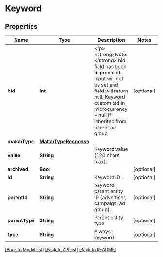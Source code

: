 # Keyword

## Properties
Name | Type | Description | Notes
------------ | ------------- | ------------- | -------------
**bid** | **Int** | &lt;/p&gt;&lt;strong&gt;Note:&lt;/strong&gt; bid field has been deprecated. Input will not be set and field will return null. Keyword custom bid in microcurrency - null if inherited from parent ad group. | [optional] 
**matchType** | [**MatchTypeResponse**](MatchTypeResponse.md) |  | 
**value** | **String** | Keyword value (120 chars max). | 
**archived** | **Bool** |  | [optional] 
**id** | **String** | Keyword ID . | [optional] 
**parentId** | **String** | Keyword parent entity ID (advertiser, campaign, ad group). | [optional] 
**parentType** | **String** | Parent entity type | [optional] 
**type** | **String** | Always keyword | [optional] 

[[Back to Model list]](../README.md#documentation-for-models) [[Back to API list]](../README.md#documentation-for-api-endpoints) [[Back to README]](../README.md)


